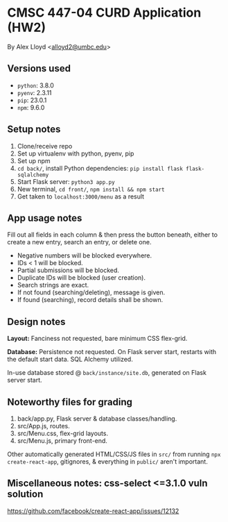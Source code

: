 # CMSC 447-04 CURD Application (HW2)
By Alex Lloyd \<<alloyd2@umbc.edu>\>

## Versions used
- `python`: 3.8.0
- `pyenv`: 2.3.11
- `pip`: 23.0.1
- `npm`: 9.6.0

## Setup notes
1. Clone/receive repo
2. Set up virtualenv with python, pyenv, pip
3. Set up npm
4. `cd back/`, install Python dependencies: `pip install flask flask-sqlalchemy`
5. Start Flask server: `python3 app.py`
6. New terminal, `cd front/`, `npm install && npm start`
7. Get taken to `localhost:3000/menu` as a result

## App usage notes
Fill out all fields in each column & then press the button beneath,
either to create a new entry, search an entry, or delete one.

- Negative numbers will be blocked everywhere.
- IDs < 1 will be blocked.
- Partial submissions will be blocked.
- Duplicate IDs will be blocked (user creation).
- Search strings are exact.
- If not found (searching/deleting), message is given.
- If found (searching), record details shall be shown.

## Design notes
**Layout:** Fanciness not requested, bare minimum CSS flex-grid.

**Database:** Persistence not requested. On Flask server start,
restarts with the default start data. SQL Alchemy utilized.

In-use database stored @ `back/instance/site.db`,
generated on Flask server start.

## Noteworthy files for grading
1. back/app.py, Flask server & database classes/handling.
3. src/App.js, routes.
2. src/Menu.css, flex-grid layouts.
4. src/Menu.js, primary front-end.

Other automatically generated HTML/CSS/JS files in `src/` from running `npx create-react-app`, gitignores, & everything in `public/` aren't important.

## Miscellaneous notes: css-select  <=3.1.0 vuln solution
https://github.com/facebook/create-react-app/issues/12132
